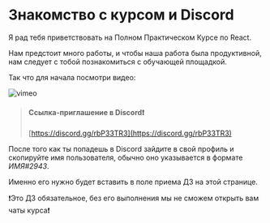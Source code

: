 # Знакомство с курсом и Discord

Я рад тебя приветствовать на Полном Практическом Курсе по React.

Нам предстоит много работы, и чтобы наша работа была продуктивной, нам следует с тобой познакомиться с обучающей площадкой.

Так что для начала посмотри видео:

![vimeo](https://vimeo.com/680080951)

> #### Ссылка-приглашение в Discord❗️
> [https://discord.gg/rbP33TR3](https://discord.gg/rbP33TR3)

После того как ты попадешь в Discord зайдите в свой профиль и скопируйте имя пользователя, обычно оно указывается в формате *ИМЯ#2943*.

Именно его нужно будет вставить в поле приема ДЗ на этой странице.

❗️Это ДЗ обязательное, без его выполнения мы не сможем открыть вам чаты курса❗️
